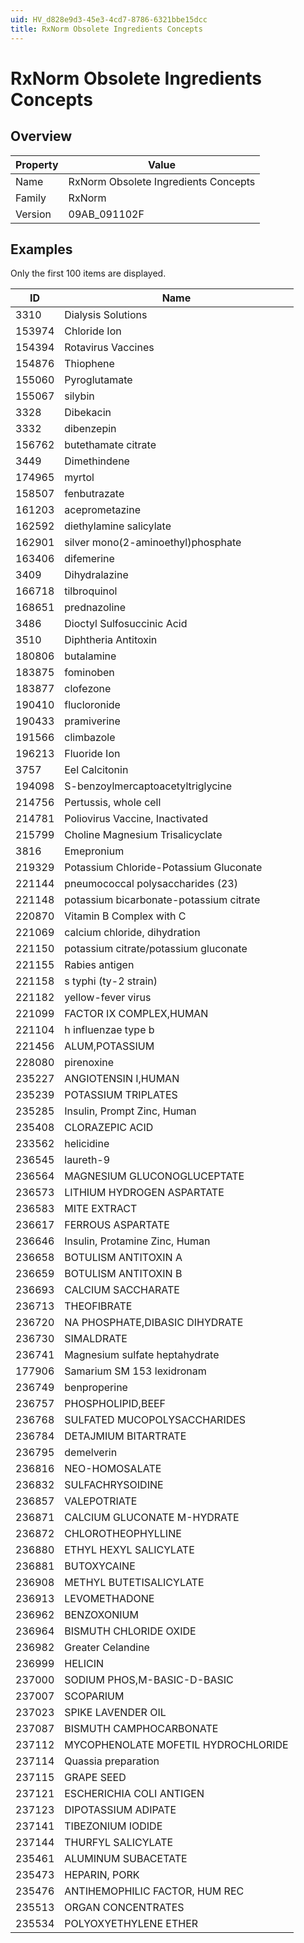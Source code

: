 ```yaml
---
uid: HV_d828e9d3-45e3-4cd7-8786-6321bbe15dcc
title: RxNorm Obsolete Ingredients Concepts
---
```


# RxNorm Obsolete Ingredients Concepts

## Overview

Property|Value
---|--- 
Name|RxNorm Obsolete Ingredients Concepts 
Family|RxNorm 
Version|09AB_091102F

## Examples

Only the first 100 items are displayed. 

ID|Name
---|--- 
3310|Dialysis Solutions 
153974|Chloride Ion 
154394|Rotavirus Vaccines 
154876|Thiophene 
155060|Pyroglutamate 
155067|silybin 
3328|Dibekacin 
3332|dibenzepin 
156762|butethamate citrate 
3449|Dimethindene 
174965|myrtol 
158507|fenbutrazate 
161203|aceprometazine 
162592|diethylamine salicylate 
162901|silver mono(2-aminoethyl)phosphate 
163406|difemerine 
3409|Dihydralazine 
166718|tilbroquinol 
168651|prednazoline 
3486|Dioctyl Sulfosuccinic Acid 
3510|Diphtheria Antitoxin 
180806|butalamine 
183875|fominoben 
183877|clofezone 
190410|flucloronide 
190433|pramiverine 
191566|climbazole 
196213|Fluoride Ion 
3757|Eel Calcitonin 
194098|S-benzoylmercaptoacetyltriglycine 
214756|Pertussis, whole cell 
214781|Poliovirus Vaccine, Inactivated 
215799|Choline Magnesium Trisalicyclate 
3816|Emepronium 
219329|Potassium Chloride-Potassium Gluconate 
221144|pneumococcal polysaccharides (23) 
221148|potassium bicarbonate-potassium citrate 
220870|Vitamin B Complex with C 
221069|calcium chloride, dihydration 
221150|potassium citrate/potassium gluconate 
221155|Rabies antigen 
221158|s typhi (ty-2 strain) 
221182|yellow-fever virus 
221099|FACTOR IX COMPLEX,HUMAN 
221104|h influenzae type b 
221456|ALUM,POTASSIUM 
228080|pirenoxine 
235227|ANGIOTENSIN I,HUMAN 
235239|POTASSIUM TRIPLATES 
235285|Insulin, Prompt Zinc, Human 
235408|CLORAZEPIC ACID 
233562|helicidine 
236545|laureth-9 
236564|MAGNESIUM GLUCONOGLUCEPTATE 
236573|LITHIUM HYDROGEN ASPARTATE 
236583|MITE EXTRACT 
236617|FERROUS ASPARTATE 
236646|Insulin, Protamine Zinc, Human 
236658|BOTULISM ANTITOXIN A 
236659|BOTULISM ANTITOXIN B 
236693|CALCIUM SACCHARATE 
236713|THEOFIBRATE 
236720|NA PHOSPHATE,DIBASIC DIHYDRATE 
236730|SIMALDRATE 
236741|Magnesium sulfate heptahydrate 
177906|Samarium SM 153 lexidronam 
236749|benproperine 
236757|PHOSPHOLIPID,BEEF 
236768|SULFATED MUCOPOLYSACCHARIDES 
236784|DETAJMIUM BITARTRATE 
236795|demelverin 
236816|NEO-HOMOSALATE 
236832|SULFACHRYSOIDINE 
236857|VALEPOTRIATE 
236871|CALCIUM GLUCONATE M-HYDRATE 
236872|CHLOROTHEOPHYLLINE 
236880|ETHYL HEXYL SALICYLATE 
236881|BUTOXYCAINE 
236908|METHYL BUTETISALICYLATE 
236913|LEVOMETHADONE 
236962|BENZOXONIUM 
236964|BISMUTH CHLORIDE OXIDE 
236982|Greater Celandine 
236999|HELICIN 
237000|SODIUM PHOS,M-BASIC-D-BASIC 
237007|SCOPARIUM 
237023|SPIKE LAVENDER OIL 
237087|BISMUTH CAMPHOCARBONATE 
237112|MYCOPHENOLATE MOFETIL HYDROCHLORIDE 
237114|Quassia preparation 
237115|GRAPE SEED 
237121|ESCHERICHIA COLI ANTIGEN 
237123|DIPOTASSIUM ADIPATE 
237141|TIBEZONIUM IODIDE 
237144|THURFYL SALICYLATE 
235461|ALUMINUM SUBACETATE 
235473|HEPARIN, PORK 
235476|ANTIHEMOPHILIC FACTOR, HUM REC 
235513|ORGAN CONCENTRATES 
235534|POLYOXYETHYLENE ETHER